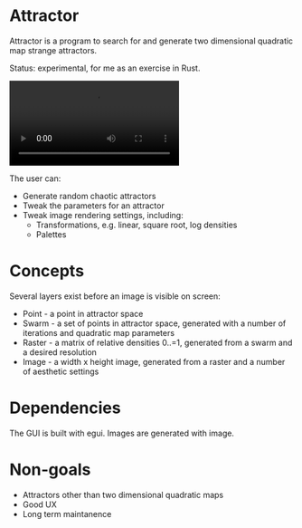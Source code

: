 # Attractor

Attractor is a program to search for and generate two dimensional quadratic map strange
attractors.

Status: experimental, for me as an exercise in Rust.

![screencast](resource/screencast.webm)

The user can:

* Generate random chaotic attractors
* Tweak the parameters for an attractor
* Tweak image rendering settings, including:
  * Transformations, e.g. linear, square root, log densities
  * Palettes  

# Concepts

Several layers exist before an image is visible on screen:

* Point - a point in attractor space
* Swarm - a set of points in attractor space, generated with a number of iterations and
  quadratic map parameters
* Raster - a matrix of relative densities 0..=1, generated from a swarm and a desired resolution
* Image - a width x height image, generated from a raster and a number of aesthetic settings

# Dependencies

The GUI is built with egui.
Images are generated with image.


# Non-goals

* Attractors other than two dimensional quadratic maps
* Good UX
* Long term maintanence

